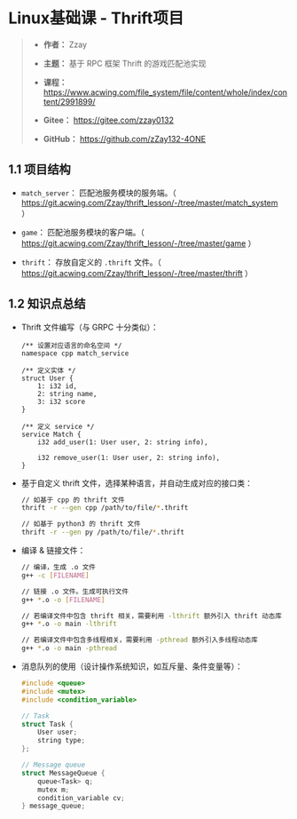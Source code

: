 # Linux基础课 - Thrift项目

> - **作者：** Zzay
>
> - **主题：** 基于 RPC 框架 Thrift 的游戏匹配池实现
>
> - **课程：** https://www.acwing.com/file_system/file/content/whole/index/content/2991899/
>
> - **Gitee：** https://gitee.com/zzay0132
>
> - **GitHub：** https://github.com/zZay132-4ONE

## 1.1 项目结构

- `match_server`： 匹配池服务模块的服务端。（ https://git.acwing.com/Zzay/thrift_lesson/-/tree/master/match_system ）

- `game`： 匹配池服务模块的客户端。（ https://git.acwing.com/Zzay/thrift_lesson/-/tree/master/game ）

- `thrift`： 存放自定义的 `.thrift` 文件。（ https://git.acwing.com/Zzay/thrift_lesson/-/tree/master/thrift ）


## 1.2 知识点总结


- Thrift 文件编写（与 GRPC 十分类似）：

    ```thrift
    /** 设置对应语言的命名空间 */
    namespace cpp match_service

    /** 定义实体 */
    struct User {
        1: i32 id,
        2: string name,
        3: i32 score
    }
     
    /** 定义 service */
    service Match {
        i32 add_user(1: User user, 2: string info),

        i32 remove_user(1: User user, 2: string info),
    }
    ```

- 基于自定义 thrift 文件，选择某种语言，并自动生成对应的接口类：

    ```bash
    // 如基于 cpp 的 thrift 文件
    thrift -r --gen cpp /path/to/file/*.thrift

    // 如基于 python3 的 thrift 文件
    thrift -r --gen py /path/to/file/*.thrift
    ```

- 编译 & 链接文件：

    ```bash
    // 编译，生成 .o 文件
    g++ -c [FILENAME]

    // 链接 .o 文件。生成可执行文件
    g++ *.o -o [FILENAME]

    // 若编译文件中包含 thrift 相关，需要利用 -lthrift 额外引入 thrift 动态库
    g++ *.o -o main -lthrift

    // 若编译文件中包含多线程相关，需要利用 -pthread 额外引入多线程动态库
    g++ *.o -o main -pthread 
    ```

- 消息队列的使用（设计操作系统知识，如互斥量、条件变量等）：

    ```cpp
    #include <queue>
    #include <mutex>
    #include <condition_variable>
    
    // Task
    struct Task {
        User user;
        string type;
    };

    // Message queue
    struct MessageQueue {
        queue<Task> q;
        mutex m;
        condition_variable cv;
    } message_queue;
    ```
